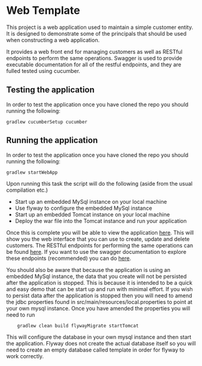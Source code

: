 # Web Template

This project is a web application used to maintain a simple customer entity.
It is designed to demonstrate some of the principals that should be used
when constructing a web application.

It provides a web front end for managing customers as well as RESTful endpoints
to perform the same operations. Swagger is used to provide executable documentation
for all of the restful endpoints, and they are fulled tested using cucumber.

## Testing the application

In order to test the application once you have cloned the repo you should
running the following:

```
gradlew cucumberSetup cucumber
```

## Running the application

In order to test the application once you have cloned the repo you should
running the following:

```
gradlew startWebApp
```

Upon running this task the script will do the following (aside from the
usual compilation etc.)

* Start up an embedded MySql instance on your local machine
* Use flyway to configure the embedded MySql instance
* Start up an embedded Tomcat instance on your local machine
* Deploy the war file into the Tomcat instance and run your application

Once this is complete you will be able to view the application [here](http://localhost:8080/web-template). 
This will show you the web interface that you can use to create, update 
and delete customers. The RESTful endpoints for performing the same operations
can be found [here](http://localhost:8080/web-template/ws/v1/customers).
If you want to use the swagger documentation to explore these endpoints
(recommended) you can do [here](http://localhost:8080/web-template/swagger-ui.html).

You should also be aware that because the application is using an embedded
MySql instance, the data that you create will not be persisted after the
application is stopped. This is because it is intended to be a quick and easy
demo that can be start up and run with minimal effort. If you wish to persist
data after the application is stopped then you will need to amend the jdbc
properties found in src/main/resources/local.properties to point at your own
mysql instance. Once you have amended the properties you will need to run

```
    gradlew clean build flywayMigrate startTomcat
```

This will configure the database in your own mysql instance and then start
the application. Flyway does not create the actual database itself so you will
need to create an empty database called template in order for flyway to work
correctly.